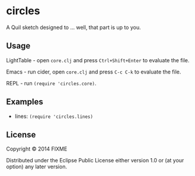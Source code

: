 # circles

A Quil sketch designed to ... well, that part is up to you.

## Usage

LightTable - open `core.clj` and press `Ctrl+Shift+Enter` to evaluate the file.

Emacs - run cider, open `core.clj` and press `C-c C-k` to evaluate the file.

REPL - run `(require 'circles.core)`.

## Examples

- lines: `(require 'circles.lines)`

## License

Copyright © 2014 FIXME

Distributed under the Eclipse Public License either version 1.0 or (at
your option) any later version.
